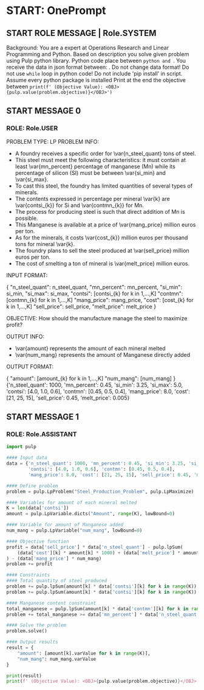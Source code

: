 # START: OnePrompt 
## START ROLE MESSAGE | Role.SYSTEM 
Background: You are a expert at Operations Research and Linear Programming and Python. Based on description you solve given problem using Pulp python library. Python code place between ```python and ```. You receive the data in json format between: <DATA></DATA>. Do not change data format! Do not use `while` loop in python code! Do not include 'pip install' in script. Assume every python package is installed Print at the end the objective between <OBJ></OBJ> `print(f' (Objective Value): <OBJ>{pulp.value(problem.objective)}</OBJ>')`  
## START MESSAGE 0 
### ROLE: Role.USER
<DESCRIPTION>
PROBLEM TYPE: LP
PROBLEM INFO:

- A foundry receives a specific order for \var{n_steel_quant} tons of steel. 
- This steel must meet the following characteristics: it must contain at least \var{mn_percent} percentage of manganese (Mn) while its percentage of silicon (SI) must be between \var{si_min} and \var{si_max}.
- To cast this steel, the foundry has limited quantities of several types of minerals.
- The contents expressed in percentage per mineral \var{k} are \var{contsi_{k}} for Si and \var{contmn_{k}} for Mn.
- The process for producing steel is such that direct addition of Mn is possible.
- This Manganese is available at a price of \var{mang_price} million euros per ton. 
- As for the minerals, it costs \var{cost_{k}} million euros per thousand tons for mineral \var{k}.
- The foundry plans to sell the steel produced at \var{sell_price} million euros per ton.
- The cost of smelting a ton of mineral is \var{melt_price} million euros.

INPUT FORMAT:

{
	"n_steel_quant": n_steel_quant,
	"mn_percent": mn_percent,
	"si_min": si_min,
	"si_max": si_max,
	"contsi": [contsi_{k} for k in 1,...,K]
	"contmn": [contmn_{k} for k in 1,...,K]
	"mang_price": mang_price,
	"cost": [cost_{k} for k in 1,...,K]
	"sell_price": sell_price,
	"melt_price": melt_price
}

OBJECTIVE: How should the manufacture manage the steel to maximize profit?

OUTPUT INFO:

- \var{amount} represents the amount of each mineral melted
- \var{num_mang} represents the amount of Manganese directly added

OUTPUT FORMAT:

{
	"amount": [amount_{k} for k in 1,...,K]
	"num_mang": [num_mang]
}
</DESCRIPTION>
<DATA>
{'n_steel_quant': 1000, 'mn_percent': 0.45, 'si_min': 3.25, 'si_max': 5.0, 'contsi': [4.0, 1.0, 0.6], 'contmn': [0.45, 0.5, 0.4], 'mang_price': 8.0, 'cost': [21, 25, 15], 'sell_price': 0.45, 'melt_price': 0.005}</DATA>


## START MESSAGE 1 
### ROLE: Role.ASSISTANT
```python
import pulp

#### Input data
data = {'n_steel_quant': 1000, 'mn_percent': 0.45, 'si_min': 3.25, 'si_max': 5.0,
        'contsi': [4.0, 1.0, 0.6], 'contmn': [0.45, 0.5, 0.4],
        'mang_price': 8.0, 'cost': [21, 25, 15], 'sell_price': 0.45, 'melt_price': 0.005}

#### Define problem
problem = pulp.LpProblem("Steel_Production_Problem", pulp.LpMaximize)

#### Variables for amount of each mineral melted
K = len(data['contsi'])
amount = pulp.LpVariable.dicts("Amount", range(K), lowBound=0)

#### Variable for amount of Manganese added
num_mang = pulp.LpVariable("num_mang", lowBound=0)

#### Objective function
profit = data['sell_price'] * data['n_steel_quant'] - pulp.lpSum(
    (data['cost'][k] * amount[k] * 1000) + (data['melt_price'] * amount[k]) for k in range(K)
) - (data['mang_price'] * num_mang)
problem += profit

#### Constraints
#### Total quantity of steel produced
problem += pulp.lpSum(amount[k] * data['contsi'][k] for k in range(K)) + (num_mang * 0) >= data['si_min'] * data['n_steel_quant'], "Silicon_Min_Constraint"
problem += pulp.lpSum(amount[k] * data['contsi'][k] for k in range(K)) + (num_mang * 0) <= data['si_max'] * data['n_steel_quant'], "Silicon_Max_Constraint"

#### Manganese content constraint
total_manganese = pulp.lpSum(amount[k] * data['contmn'][k] for k in range(K)) + num_mang
problem += total_manganese >= data['mn_percent'] * data['n_steel_quant'], "Manganese_Constraint"

#### Solve the problem
problem.solve()

#### Output results
result = {
    "amount": [amount[k].varValue for k in range(K)],
    "num_mang": num_mang.varValue
}

print(result)
print(f' (Objective Value): <OBJ>{pulp.value(problem.objective)}</OBJ>')
```


